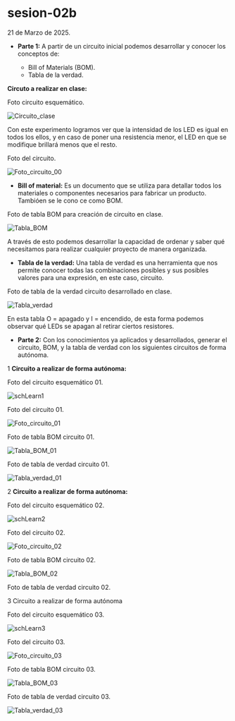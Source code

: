 # sesion-02b

21 de Marzo de 2025.

- **Parte 1:** A partir de un circuito inicial podemos desarrollar y conocer los conceptos de:

  - Bill of Materials (BOM).
  - Tabla de la verdad.

**Circuto a realizar en clase:**

Foto circuito esquemático.

![Circuito_clase](https://github.com/user-attachments/assets/e8c99d6a-3ab6-4ec1-8705-de8781dcb179)

Con este experimento logramos ver que la intensidad de los LED es igual en todos los ellos, y en caso de poner una resistencia menor, el LED en que se modifique brillará menos que el resto.

Foto del circuito.

![Foto_circuito_00](https://github.com/user-attachments/assets/80c60408-5042-47b5-9b59-241ed2271a75)

- **Bill of material:** Es un documento que se utiliza para detallar todos los materiales o componentes necesarios para fabricar un producto. Tambióen se le cono ce como BOM.

Foto de tabla BOM para creación de circuito en clase.

![Tabla_BOM](https://github.com/user-attachments/assets/f7695622-bd7c-4dd3-a40b-c3211af6f2e4)

A través de esto podemos desarrollar la capacidad de ordenar y saber qué necesitamos para realizar cualquier proyecto de manera organizada.

- **Tabla de la verdad:** Una tabla de verdad es una herramienta que nos permite conocer todas las combinaciones posibles y sus posibles valores para una expresión, en este caso, circuito.

Foto de tabla de la verdad circuito desarrollado en clase.

![Tabla_verdad](https://github.com/user-attachments/assets/9559b69c-3914-4a8d-97b5-736cb3b172fc)

En esta tabla O = apagado y I = encendido, de esta forma podemos observar qué LEDs se apagan al retirar ciertos resistores.

- **Parte 2:** Con los conocimientos ya aplicados y desarrollados, generar el circuito, BOM, y la tabla de verdad con los siguientes circuitos de forma autónoma.

1 **Circuito a realizar de forma autónoma:**

Foto del circuito esquemático 01.

![schLearn1](https://github.com/user-attachments/assets/acf954b0-d899-4a63-9b24-9abe610d47d4)

Foto del circuito 01.

![Foto_circuito_01](https://github.com/user-attachments/assets/07a84285-ef8b-4fe2-81a5-282b453932cb)

Foto de tabla BOM circuito 01.

![Tabla_BOM_01](https://github.com/user-attachments/assets/9f4bda77-e306-497d-9e6f-0cd779566011)

Foto de tabla de verdad circuito 01.

![Tabla_verdad_01](https://github.com/user-attachments/assets/ced9458e-cb88-41f4-8cc6-58c4a3202db5)

2 **Circuito a realizar de forma autónoma:**

Foto del circuito esquemático 02.

![schLearn2](https://github.com/user-attachments/assets/c0e27d7b-b4e1-4a40-979d-3f9d89c3a351)

Foto del circuito 02.

![Foto_circuito_02](https://github.com/user-attachments/assets/8ce03339-5da8-4c22-ab19-15528814f5e1)

Foto de tabla BOM circuito 02.

![Tabla_BOM_02](https://github.com/user-attachments/assets/92b65da4-9d45-40a8-aea9-b070fb99efd0)

Foto de tabla de verdad circuito 02.

3 Circuito a realizar de forma autónoma

Foto del circuito esquemático 03.

![schLearn3](https://github.com/user-attachments/assets/28692c8c-4ccb-4bd5-8665-011f5affc4d5)

Foto del circuito 03.

![Foto_circuito_03](https://github.com/user-attachments/assets/97ae3cd5-e41c-4f05-9762-fc710a3004bb)

Foto de tabla BOM circuito 03.

![Tabla_BOM_03](https://github.com/user-attachments/assets/c542a137-cc69-4a43-9f75-efb860dacfeb)

Foto de tabla de verdad circuito 03.

![Tabla_verdad_03](https://github.com/user-attachments/assets/146b9dee-e10b-4367-8053-b9ec671b0d00)
